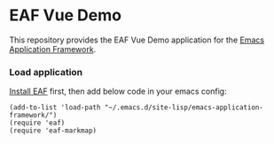 # EAF Vue Demo
This repository provides the EAF Vue Demo application for the [Emacs Application Framework](https://github.com/emacs-eaf/emacs-application-framework).

### Load application

[Install EAF](https://github.com/emacs-eaf/emacs-application-framework#install) first, then add below code in your emacs config:

```Elisp
(add-to-list 'load-path "~/.emacs.d/site-lisp/emacs-application-framework/")
(require 'eaf)
(require 'eaf-markmap)
```
